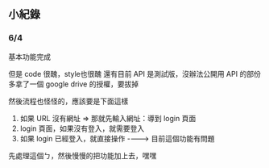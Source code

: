 
## 小紀錄
### 6/4
基本功能完成

但是 code 很醜，style也很醜
還有目前 API 是測試版，沒辦法公開用
API 的部份多拿了一個 google drive 的授權，要拔掉

然後流程也怪怪的，應該要是下面這樣

1. 如果 URL 沒有網址 => 那就先輸入網址：導到 login 頁面
2. login 頁面，如果沒有登入，就需要登入
3. 如果 login 已經登入，就直接操作 ----> 目前這個功能有問題

先處理這個ㄅ，然後慢慢的把功能加上去，嘿嘿




